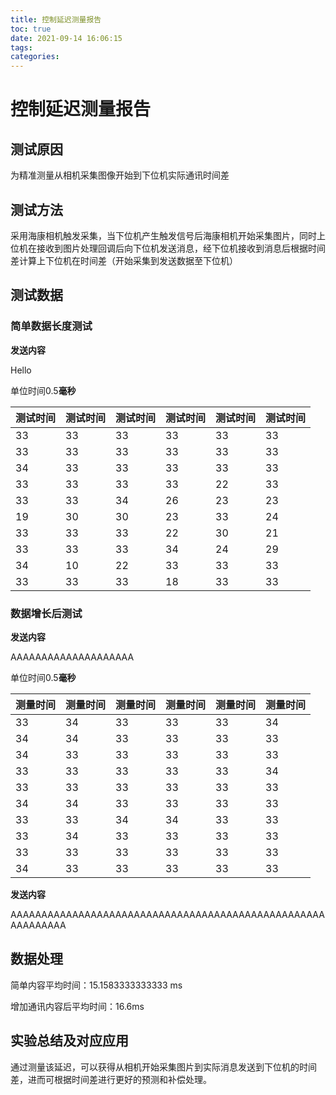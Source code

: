 ```yaml
---
title: 控制延迟测量报告
toc: true
date: 2021-09-14 16:06:15
tags:
categories:
---
```



# 控制延迟测量报告

## 测试原因

为精准测量从相机采集图像开始到下位机实际通讯时间差

## 测试方法

采用海康相机触发采集，当下位机产生触发信号后海康相机开始采集图片，同时上位机在接收到图片处理回调后向下位机发送消息，经下位机接收到消息后根据时间差计算上下位机在时间差（开始采集到发送数据至下位机）

## 测试数据

### 简单数据长度测试

**发送内容**

Hello

单位时间0.5**毫秒**

| 测试时间 | 测试时间 | 测试时间 | 测试时间 | 测试时间 | 测试时间 |
| -------- | -------- | -------- | -------- | -------- | -------- |
| 33       | 33       | 33       | 33       | 33       | 33       |
| 33       | 33       | 33       | 33       | 33       | 33       |
| 34       | 33       | 33       | 33       | 33       | 33       |
| 33       | 33       | 33       | 33       | 22       | 33       |
| 33       | 33       | 34       | 26       | 23       | 23       |
| 19       | 30       | 30       | 23       | 33       | 24       |
| 33       | 33       | 33       | 22       | 30       | 21       |
| 33       | 33       | 33       | 34       | 24       | 29       |
| 34       | 10       | 22       | 33       | 33       | 33       |
| 33       | 33       | 33       | 18       | 33       | 33       |

### 数据增长后测试

 **发送内容**

AAAAAAAAAAAAAAAAAAAA


单位时间0.5**毫秒**

| 测量时间 | 测量时间 | 测量时间 | 测量时间 | 测量时间 | 测量时间 |
| -------- | -------- | -------- | -------- | -------- | -------- |
| 33       | 34       | 33       | 33       | 33       | 34       |
| 34       | 34       | 33       | 33       | 33       | 33       |
| 34       | 33       | 33       | 33       | 33       | 33       |
| 33       | 33       | 33       | 33       | 33       | 34       |
| 33       | 33       | 33       | 33       | 33       | 33       |
| 34       | 34       | 33       | 33       | 33       | 33       |
| 33       | 33       | 34       | 34       | 33       | 33       |
| 33       | 34       | 33       | 33       | 33       | 33       |
| 33       | 33       | 33       | 33       | 33       | 33       |
| 34       | 33       | 33       | 33       | 33       | 33       |

**发送内容**

AAAAAAAAAAAAAAAAAAAAAAAAAAAAAAAAAAAAAAAAAAAAAAAAAAAAAAAAAAAA

## 数据处理

简单内容平均时间：15.1583333333333 ms

增加通讯内容后平均时间：16.6ms

## 实验总结及对应应用

通过测量该延迟，可以获得从相机开始采集图片到实际消息发送到下位机的时间差，进而可根据时间差进行更好的预测和补偿处理。
